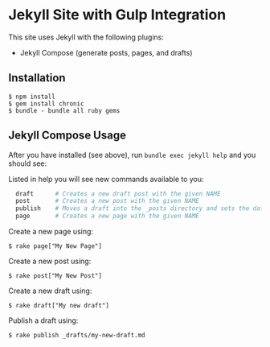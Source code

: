 # Jekyll Site with Gulp Integration
This site uses Jekyll with the following plugins:
- Jekyll Compose (generate posts, pages, and drafts)

## Installation
    $ npm install
    $ gem install chronic
    $ bundle - bundle all ruby gems

## Jekyll Compose Usage

After you have installed (see above), run `bundle exec jekyll help` and you should see:

Listed in help you will see new commands available to you:

```sh
  draft      # Creates a new draft post with the given NAME
  post       # Creates a new post with the given NAME
  publish    # Moves a draft into the _posts directory and sets the date
  page       # Creates a new page with the given NAME
```

Create a new page using:

    $ rake page["My New Page"]

Create a new post using:

    $ rake post["My New Post"]

Create a new draft using:

    $ rake draft["My new draft"]

Publish a draft using:

    $ rake publish _drafts/my-new-draft.md

